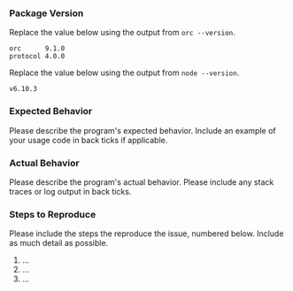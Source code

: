 ### Package Version

Replace the value below using the output from `orc --version`.

```
orc      9.1.0
protocol 4.0.0
```

Replace the value below using the output from `node --version`.

```
v6.10.3
```

### Expected Behavior

Please describe the program's expected behavior. Include an example of your
usage code in back ticks if applicable.



### Actual Behavior

Please describe the program's actual behavior. Please include any stack traces
or log output in back ticks.



### Steps to Reproduce

Please include the steps the reproduce the issue, numbered below. Include as
much detail as possible.

1. ...
2. ...
3. ...
